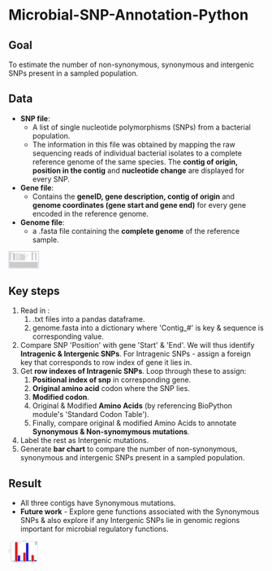 # Microbial-SNP-Annotation-Python

## Goal
To estimate the number of non-synonymous, synonymous and intergenic SNPs present in a sampled population.
  
    
## Data 
  - **SNP file**: 
    - A list of single nucleotide polymorphisms (SNPs) from a bacterial population. 
    - The information in this file was obtained by mapping the raw sequencing reads of individual bacterial isolates to a complete reference genome of the same species. The **contig of origin, position in the contig** and **nucleotide change** are displayed for every SNP.
  - **Gene file**: 
    - Contains the **geneID, gene description, contig of origin** and **genome coordinates (gene start and gene end)** for every gene encoded in the reference genome.
  - **Genome file**: 
    - a .fasta file containing the **complete genome** of the reference sample.

<img src=".\data\git_snp.png" alt="Drawing" style="width: 60px;"/>

## Key steps
1. Read in :
    1. .txt files into a pandas dataframe. 
    2. genome.fasta into a dictionary where 'Contig_#' is key & sequence is corresponding value. 
2. Compare SNP 'Position' with gene 'Start' & 'End'. We will thus identify **Intragenic & Intergenic SNPs**. For Intragenic SNPs - assign a foreign key that corresponds to row index of gene it lies in. 
3. Get **row indexes of Intragenic SNPs**. Loop through these to assign: 
    1. **Positional index of snp** in corresponding gene. 
    2. **Original amino acid** codon where the SNP lies. 
    3. **Modified codon**. 
    4. Original & Modified **Amino Acids** (by referencing BioPython module's 'Standard Codon Table').
    5. Finally, compare original & modified Amino Acids to annotate **Synonymous & Non-synomymous mutations**. 
4. Label the rest as Intergenic mutations. 
5. Generate **bar chart** to compare the number of non-synonymous, synonymous and intergenic SNPs present in a sampled population.

## Result
 - All three contigs have Synonymous mutations. 
 - **Future work** - Explore gene functions associated with the Synonymous SNPs & also explore if any Intergenic SNPs lie in genomic regions important for microbial regulatory functions. 
<img src=".\data\outputplot.png" alt="Drawing" style="width: 60px;"/>
